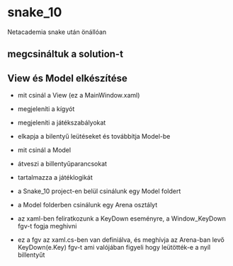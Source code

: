 # snake_10
Netacademia snake után önállóan
## megcsináltuk a solution-t

## View és Model elkészítése

- mit csinál a View (ez a MainWindow.xaml)
 - megjeleníti a kígyót
 - megjeleníti a játékszabályokat
 - elkapja a bilentyű leütéseket és továbbítja Model-be

- mit csinál a Model
 - átveszi a billentyűparancsokat
 - tartalmazza a játéklogikát

- a Snake_10 project-en belül csinálunk egy Model foldert
- a Model folderben csinálunk egy Arena osztályt

- az xaml-ben feliratkozunk a KeyDown eseményre, a Window_KeyDown fgv-t fogja meghivni
- ez a fgv az xaml.cs-ben van definiálva, és meghívja az Arena-ban levő KeyDown(e.Key) fgv-t
ami valójában figyeli hogy leütötték-e a nyíl billentyűt

